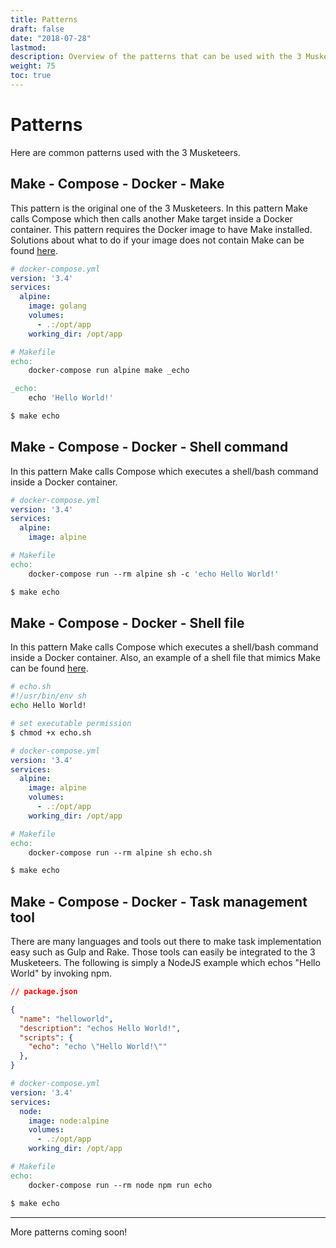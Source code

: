 ```yaml
---
title: Patterns
draft: false
date: "2018-07-28"
lastmod:
description: Overview of the patterns that can be used with the 3 Musketeers.
weight: 75
toc: true
---
```


# Patterns

Here are common patterns used with the 3 Musketeers.

## Make - Compose - Docker - Make

This pattern is the original one of the 3 Musketeers. In this pattern Make calls Compose which then calls another Make target inside a Docker container. This pattern requires the Docker image to have Make installed. Solutions about what to do if your image does not contain Make can be found [here][docker].

```yml
# docker-compose.yml
version: '3.4'
services:
  alpine:
    image: golang
    volumes:
      - .:/opt/app
    working_dir: /opt/app
```

```Makefile
# Makefile
echo:
	docker-compose run alpine make _echo

_echo:
	echo 'Hello World!'
```

```bash
$ make echo
```

## Make - Compose - Docker - Shell command

In this pattern Make calls Compose which executes a shell/bash command inside a Docker container.

```yml
# docker-compose.yml
version: '3.4'
services:
  alpine:
    image: alpine
```

```Makefile
# Makefile
echo:
	docker-compose run --rm alpine sh -c 'echo Hello World!'
```

```bash
$ make echo
```

## Make - Compose - Docker - Shell file

In this pattern Make calls Compose which executes a shell/bash command inside a Docker container. Also, an example of a shell file that mimics Make can be found [here][other-tips].

```bash
# echo.sh
#!/usr/bin/env sh
echo Hello World!
```

```bash
# set executable permission
$ chmod +x echo.sh
```

```yml
# docker-compose.yml
version: '3.4'
services:
  alpine:
    image: alpine
    volumes:
      - .:/opt/app
    working_dir: /opt/app
```

```Makefile
# Makefile
echo:
	docker-compose run --rm alpine sh echo.sh
```

```bash
$ make echo
```

## Make - Compose - Docker - Task management tool

There are many languages and tools out there to make task implementation easy such as Gulp and Rake. Those tools can easily be integrated to the 3 Musketeers. The following is simply a NodeJS example which echos "Hello World" by invoking npm.

```json
// package.json

{
  "name": "helloworld",
  "description": "echos Hello World!",
  "scripts": {
    "echo": "echo \"Hello World!\""
  },
}
```

```yml
# docker-compose.yml
version: '3.4'
services:
  node:
    image: node:alpine
    volumes:
      - .:/opt/app
    working_dir: /opt/app
```

```Makefile
# Makefile
echo:
	docker-compose run --rm node npm run echo
```

```bash
$ make echo
```

---

More patterns coming soon!

[docker]: ../docker
[other-tips]: ../other-tips